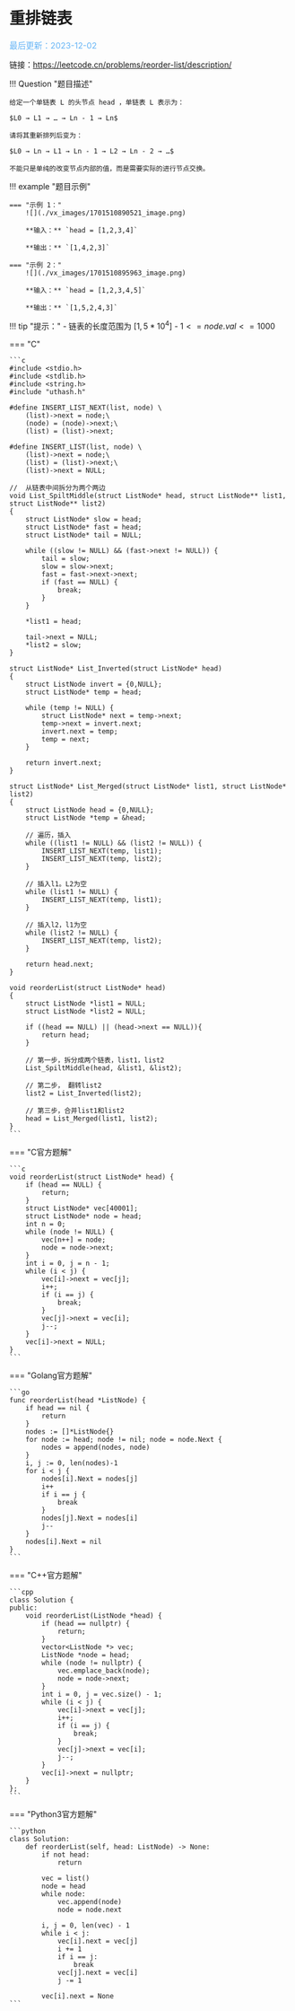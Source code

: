# 重排链表

<span style="color:rgb(100,180,246);font-size:11pt">最后更新：2023-12-02</span>

链接：https://leetcode.cn/problems/reorder-list/description/

!!! Question "题目描述"

    给定一个单链表 L 的头节点 head ，单链表 L 表示为：

    $L0 → L1 → … → Ln - 1 → Ln$

    请将其重新排列后变为：

    $L0 → Ln → L1 → Ln - 1 → L2 → Ln - 2 → …$

    不能只是单纯的改变节点内部的值，而是需要实际的进行节点交换。

!!! example "题目示例"

    === "示例 1："
        ![](./vx_images/1701510890521_image.png)

        **输入：** `head = [1,2,3,4]`

        **输出：** `[1,4,2,3]`

    === "示例 2："
        ![](./vx_images/1701510895963_image.png)

        **输入：** `head = [1,2,3,4,5]`

        **输出：** `[1,5,2,4,3]`



!!! tip "提示："
    - 链表的长度范围为 $[1, 5 * 10^4]$
    - $1 <= node.val <= 1000$


=== "C"

    ```c
    #include <stdio.h>
    #include <stdlib.h>
    #include <string.h>
    #include "uthash.h"

    #define INSERT_LIST_NEXT(list, node) \
        (list)->next = node;\
        (node) = (node)->next;\
        (list) = (list)->next;

    #define INSERT_LIST(list, node) \
        (list)->next = node;\
        (list) = (list)->next;\
        (list)->next = NULL;

    //  从链表中间拆分为两个两边
    void List_SpiltMiddle(struct ListNode* head, struct ListNode** list1, struct ListNode** list2)
    {
        struct ListNode* slow = head;
        struct ListNode* fast = head;
        struct ListNode* tail = NULL;

        while ((slow != NULL) && (fast->next != NULL)) {
            tail = slow;
            slow = slow->next;
            fast = fast->next->next;
            if (fast == NULL) {
                break;
            }
        }

        *list1 = head;

        tail->next = NULL;
        *list2 = slow;
    }

    struct ListNode* List_Inverted(struct ListNode* head)
    {
        struct ListNode invert = {0,NULL};
        struct ListNode* temp = head;

        while (temp != NULL) {
            struct ListNode* next = temp->next;
            temp->next = invert.next;
            invert.next = temp;
            temp = next;
        }

        return invert.next;
    }

    struct ListNode* List_Merged(struct ListNode* list1, struct ListNode* list2)
    {
        struct ListNode head = {0,NULL};
        struct ListNode *temp = &head;

        // 遍历，插入
        while ((list1 != NULL) && (list2 != NULL)) {
            INSERT_LIST_NEXT(temp, list1);
            INSERT_LIST_NEXT(temp, list2);
        }

        // 插入l1。L2为空
        while (list1 != NULL) {
            INSERT_LIST_NEXT(temp, list1);
        }

        // 插入l2，l1为空
        while (list2 != NULL) {
            INSERT_LIST_NEXT(temp, list2);
        }

        return head.next;
    }

    void reorderList(struct ListNode* head)
    {
        struct ListNode *list1 = NULL;
        struct ListNode *list2 = NULL;

        if ((head == NULL) || (head->next == NULL)){
            return head;
        }

        // 第一步，拆分成两个链表，list1，list2
        List_SpiltMiddle(head, &list1, &list2);

        // 第二步， 翻转list2
        list2 = List_Inverted(list2);

        // 第三步，合并list1和list2
        head = List_Merged(list1, list2);
    }
    ```

=== "C官方题解"

    ```c
    void reorderList(struct ListNode* head) {
        if (head == NULL) {
            return;
        }
        struct ListNode* vec[40001];
        struct ListNode* node = head;
        int n = 0;
        while (node != NULL) {
            vec[n++] = node;
            node = node->next;
        }
        int i = 0, j = n - 1;
        while (i < j) {
            vec[i]->next = vec[j];
            i++;
            if (i == j) {
                break;
            }
            vec[j]->next = vec[i];
            j--;
        }
        vec[i]->next = NULL;
    }
    ```


=== "Golang官方题解"

    ```go
    func reorderList(head *ListNode) {
        if head == nil {
            return
        }
        nodes := []*ListNode{}
        for node := head; node != nil; node = node.Next {
            nodes = append(nodes, node)
        }
        i, j := 0, len(nodes)-1
        for i < j {
            nodes[i].Next = nodes[j]
            i++
            if i == j {
                break
            }
            nodes[j].Next = nodes[i]
            j--
        }
        nodes[i].Next = nil
    }
    ```

=== "C++官方题解"

    ```cpp
    class Solution {
    public:
        void reorderList(ListNode *head) {
            if (head == nullptr) {
                return;
            }
            vector<ListNode *> vec;
            ListNode *node = head;
            while (node != nullptr) {
                vec.emplace_back(node);
                node = node->next;
            }
            int i = 0, j = vec.size() - 1;
            while (i < j) {
                vec[i]->next = vec[j];
                i++;
                if (i == j) {
                    break;
                }
                vec[j]->next = vec[i];
                j--;
            }
            vec[i]->next = nullptr;
        }
    };
    ```

=== "Python3官方题解"

    ```python
    class Solution:
        def reorderList(self, head: ListNode) -> None:
            if not head:
                return
            
            vec = list()
            node = head
            while node:
                vec.append(node)
                node = node.next
            
            i, j = 0, len(vec) - 1
            while i < j:
                vec[i].next = vec[j]
                i += 1
                if i == j:
                    break
                vec[j].next = vec[i]
                j -= 1
            
            vec[i].next = None
    ```